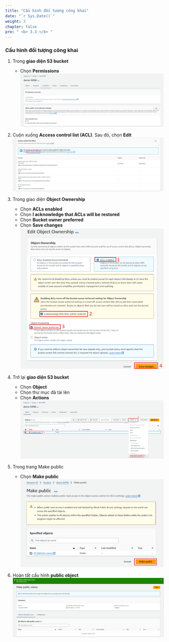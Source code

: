 ```yaml
---
title: "Cấu hình đối tượng công khai"
date: "`r Sys.Date()`"
weight: 3
chapter: false
pre: " <b> 3.3 </b> "
---
```


### Cấu hình đối tượng công khai ###
1. Trong **giao diện S3 bucket**
   - Chọn **Permissions**
![acl-1](/images/acl-1.png)
2. Cuộn xuống **Access control list (ACL)**. Sau đó, chọn **Edit**
![acl-2](/images/acl-2.png)
3. Trong giao diện **Object Ownership**
   - Chọn **ACLs enabled**
   - Chọn **I acknowledge that ACLs will be restored**
   - Chọn **Bucket owner preferred**
   - Chọn **Save changes**
![acl-3](/images/acl-3.png)
4. Trở lại **giao diện S3 bucket**
   - Chọn **Object**
   - Chọn thư mục đã tải lên
   - Chọn **Actions**
![acl-4](/images/acl-4.png)

5. Trong trang Make public
   - Chọn **Make public**
![acl-5](/images/acl-5.png)

6. Hoàn tất cấu hình **public object** 
![acl-6](/images/acl-6.png)
